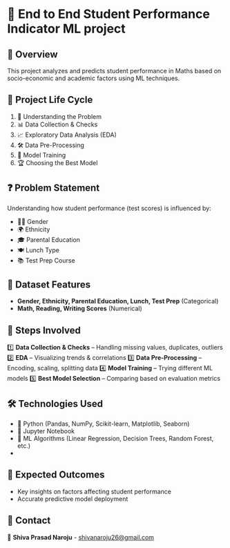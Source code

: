 # 🎯 End to End Student Performance Indicator ML project

## 📌 Overview
This project analyzes and predicts student performance in Maths based on socio-economic and academic factors using ML techniques.

## 🔄 Project Life Cycle
1. 📌 Understanding the Problem
2. 📊 Data Collection & Checks
3. 📈 Exploratory Data Analysis (EDA)
4. 🛠 Data Pre-Processing
5. 🤖 Model Training
6. 🏆 Choosing the Best Model

## ❓ Problem Statement
Understanding how student performance (test scores) is influenced by:
- 🧑‍🎓 Gender
- 🌍 Ethnicity
- 🎓 Parental Education
- 🍽 Lunch Type
- 📚 Test Prep Course

## 📂 Dataset Features
- **Gender, Ethnicity, Parental Education, Lunch, Test Prep** (Categorical)
- **Math, Reading, Writing Scores** (Numerical)

## 🚀 Steps Involved
1️⃣ **Data Collection & Checks** – Handling missing values, duplicates, outliers
2️⃣ **EDA** – Visualizing trends & correlations
3️⃣ **Data Pre-Processing** – Encoding, scaling, splitting data
4️⃣ **Model Training** – Trying different ML models
5️⃣ **Best Model Selection** – Comparing based on evaluation metrics

## 🛠 Technologies Used
- 🐍 Python (Pandas, NumPy, Scikit-learn, Matplotlib, Seaborn)
- 📓 Jupyter Notebook
- 🤖 ML Algorithms (Linear Regression, Decision Trees, Random Forest, etc.)
- 
## 🎯 Expected Outcomes
- Key insights on factors affecting student performance
- Accurate predictive model deployment

## 📩 Contact
📧 **Shiva Prasad Naroju** - shivanaroju26@gmail.com

